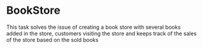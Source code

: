 # BookStore

This task solves the issue of creating a book store with several books added in the store, customers visiting the store and keeps track of the sales of the store based on the sold books
